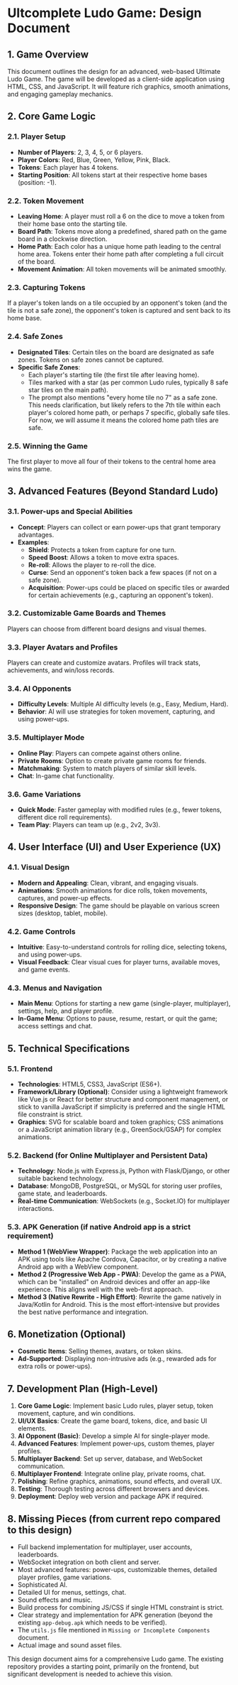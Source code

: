 # Ultcomplete Ludo Game: Design Document

## 1. Game Overview

This document outlines the design for an advanced, web-based Ultimate Ludo Game. The game will be developed as a client-side application using HTML, CSS, and JavaScript. It will feature rich graphics, smooth animations, and engaging gameplay mechanics.

## 2. Core Game Logic

### 2.1. Player Setup

- **Number of Players**: 2, 3, 4, 5, or 6 players.
- **Player Colors**: Red, Blue, Green, Yellow, Pink, Black.
- **Tokens**: Each player has 4 tokens.
- **Starting Position**: All tokens start at their respective home bases (position: -1).

### 2.2. Token Movement

- **Leaving Home**: A player must roll a 6 on the dice to move a token from their home base onto the starting tile.
- **Board Path**: Tokens move along a predefined, shared path on the game board in a clockwise direction.
- **Home Path**: Each color has a unique home path leading to the central home area. Tokens enter their home path after completing a full circuit of the board.
- **Movement Animation**: All token movements will be animated smoothly.

### 2.3. Capturing Tokens

If a player's token lands on a tile occupied by an opponent's token (and the tile is not a safe zone), the opponent's token is captured and sent back to its home base.

### 2.4. Safe Zones

- **Designated Tiles**: Certain tiles on the board are designated as safe zones. Tokens on safe zones cannot be captured.
- **Specific Safe Zones**:
    - Each player's starting tile (the first tile after leaving home).
    - Tiles marked with a star (as per common Ludo rules, typically 8 safe star tiles on the main path).
    - The prompt also mentions "every home tile no 7" as a safe zone. This needs clarification, but likely refers to the 7th tile within each player's colored home path, or perhaps 7 specific, globally safe tiles. For now, we will assume it means the colored home path tiles are safe.

### 2.5. Winning the Game

The first player to move all four of their tokens to the central home area wins the game.

## 3. Advanced Features (Beyond Standard Ludo)

### 3.1. Power-ups and Special Abilities

- **Concept**: Players can collect or earn power-ups that grant temporary advantages.
- **Examples**:
    - **Shield**: Protects a token from capture for one turn.
    - **Speed Boost**: Allows a token to move extra spaces.
    - **Re-roll**: Allows the player to re-roll the dice.
    - **Curse**: Send an opponent's token back a few spaces (if not on a safe zone).
    - **Acquisition**: Power-ups could be placed on specific tiles or awarded for certain achievements (e.g., capturing an opponent's token).

### 3.2. Customizable Game Boards and Themes

Players can choose from different board designs and visual themes.

### 3.3. Player Avatars and Profiles

Players can create and customize avatars.
Profiles will track stats, achievements, and win/loss records.

### 3.4. AI Opponents

- **Difficulty Levels**: Multiple AI difficulty levels (e.g., Easy, Medium, Hard).
- **Behavior**: AI will use strategies for token movement, capturing, and using power-ups.

### 3.5. Multiplayer Mode

- **Online Play**: Players can compete against others online.
- **Private Rooms**: Option to create private game rooms for friends.
- **Matchmaking**: System to match players of similar skill levels.
- **Chat**: In-game chat functionality.

### 3.6. Game Variations

- **Quick Mode**: Faster gameplay with modified rules (e.g., fewer tokens, different dice roll requirements).
- **Team Play**: Players can team up (e.g., 2v2, 3v3).

## 4. User Interface (UI) and User Experience (UX)

### 4.1. Visual Design

- **Modern and Appealing**: Clean, vibrant, and engaging visuals.
- **Animations**: Smooth animations for dice rolls, token movements, captures, and power-up effects.
- **Responsive Design**: The game should be playable on various screen sizes (desktop, tablet, mobile).

### 4.2. Game Controls

- **Intuitive**: Easy-to-understand controls for rolling dice, selecting tokens, and using power-ups.
- **Visual Feedback**: Clear visual cues for player turns, available moves, and game events.

### 4.3. Menus and Navigation

- **Main Menu**: Options for starting a new game (single-player, multiplayer), settings, help, and player profile.
- **In-Game Menu**: Options to pause, resume, restart, or quit the game; access settings and chat.

## 5. Technical Specifications

### 5.1. Frontend

- **Technologies**: HTML5, CSS3, JavaScript (ES6+).
- **Framework/Library (Optional)**: Consider using a lightweight framework like Vue.js or React for better structure and component management, or stick to vanilla JavaScript if simplicity is preferred and the single HTML file constraint is strict.
- **Graphics**: SVG for scalable board and token graphics; CSS animations or a JavaScript animation library (e.g., GreenSock/GSAP) for complex animations.

### 5.2. Backend (for Online Multiplayer and Persistent Data)

- **Technology**: Node.js with Express.js, Python with Flask/Django, or other suitable backend technology.
- **Database**: MongoDB, PostgreSQL, or MySQL for storing user profiles, game state, and leaderboards.
- **Real-time Communication**: WebSockets (e.g., Socket.IO) for multiplayer interactions.

### 5.3. APK Generation (if native Android app is a strict requirement)

- **Method 1 (WebView Wrapper)**: Package the web application into an APK using tools like Apache Cordova, Capacitor, or by creating a native Android app with a WebView component.
- **Method 2 (Progressive Web App - PWA)**: Develop the game as a PWA, which can be "installed" on Android devices and offer an app-like experience. This aligns well with the web-first approach.
- **Method 3 (Native Rewrite - High Effort)**: Rewrite the game natively in Java/Kotlin for Android. This is the most effort-intensive but provides the best native performance and integration.

## 6. Monetization (Optional)

- **Cosmetic Items**: Selling themes, avatars, or token skins.
- **Ad-Supported**: Displaying non-intrusive ads (e.g., rewarded ads for extra rolls or power-ups).

## 7. Development Plan (High-Level)

1.  **Core Game Logic**: Implement basic Ludo rules, player setup, token movement, capture, and win conditions.
2.  **UI/UX Basics**: Create the game board, tokens, dice, and basic UI elements.
3.  **AI Opponent (Basic)**: Develop a simple AI for single-player mode.
4.  **Advanced Features**: Implement power-ups, custom themes, player profiles.
5.  **Multiplayer Backend**: Set up server, database, and WebSocket communication.
6.  **Multiplayer Frontend**: Integrate online play, private rooms, chat.
7.  **Polishing**: Refine graphics, animations, sound effects, and overall UX.
8.  **Testing**: Thorough testing across different browsers and devices.
9.  **Deployment**: Deploy web version and package APK if required.

## 8. Missing Pieces (from current repo compared to this design)

-   Full backend implementation for multiplayer, user accounts, leaderboards.
-   WebSocket integration on both client and server.
-   Most advanced features: power-ups, customizable themes, detailed player profiles, game variations.
-   Sophisticated AI.
-   Detailed UI for menus, settings, chat.
-   Sound effects and music.
-   Build process for combining JS/CSS if single HTML constraint is strict.
-   Clear strategy and implementation for APK generation (beyond the existing `app-debug.apk` which needs to be verified).
-   The `utils.js` file mentioned in `Missing or Incomplete Components` document.
-   Actual image and sound asset files.

This design document aims for a comprehensive Ludo game. The existing repository provides a starting point, primarily on the frontend, but significant development is needed to achieve this vision.
